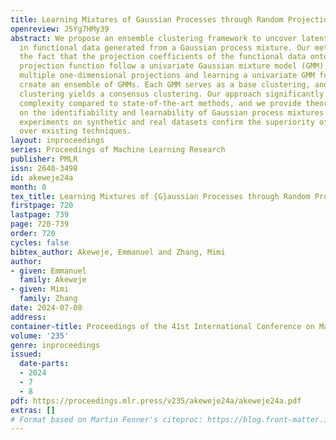 ```yaml
---
title: Learning Mixtures of Gaussian Processes through Random Projection
openreview: J5Yg7HMy39
abstract: We propose an ensemble clustering framework to uncover latent cluster labels
  in functional data generated from a Gaussian process mixture. Our method exploits
  the fact that the projection coefficients of the functional data onto any given
  projection function follow a univariate Gaussian mixture model (GMM). By conducting
  multiple one-dimensional projections and learning a univariate GMM for each, we
  create an ensemble of GMMs. Each GMM serves as a base clustering, and applying ensemble
  clustering yields a consensus clustering. Our approach significantly reduces computational
  complexity compared to state-of-the-art methods, and we provide theoretical guarantees
  on the identifiability and learnability of Gaussian process mixtures. Extensive
  experiments on synthetic and real datasets confirm the superiority of our method
  over existing techniques.
layout: inproceedings
series: Proceedings of Machine Learning Research
publisher: PMLR
issn: 2640-3498
id: akeweje24a
month: 0
tex_title: Learning Mixtures of {G}aussian Processes through Random Projection
firstpage: 720
lastpage: 739
page: 720-739
order: 720
cycles: false
bibtex_author: Akeweje, Emmanuel and Zhang, Mimi
author:
- given: Emmanuel
  family: Akeweje
- given: Mimi
  family: Zhang
date: 2024-07-08
address:
container-title: Proceedings of the 41st International Conference on Machine Learning
volume: '235'
genre: inproceedings
issued:
  date-parts:
  - 2024
  - 7
  - 8
pdf: https://proceedings.mlr.press/v235/akeweje24a/akeweje24a.pdf
extras: []
# Format based on Martin Fenner's citeproc: https://blog.front-matter.io/posts/citeproc-yaml-for-bibliographies/
---
```

